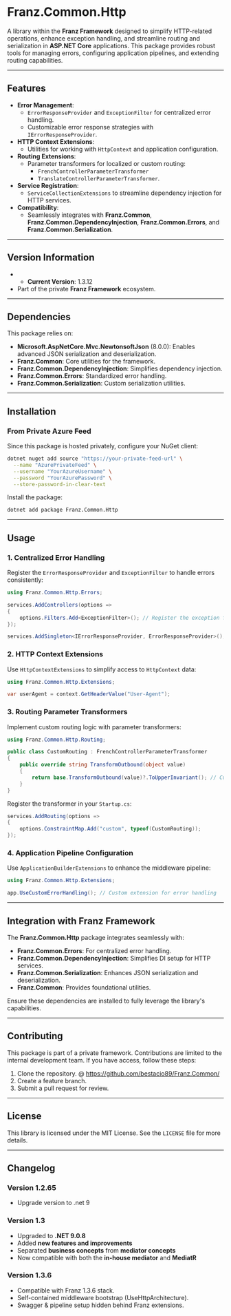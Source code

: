 ﻿# **Franz.Common.Http**

A library within the **Franz Framework** designed to simplify HTTP-related operations, enhance exception handling, and streamline routing and serialization in **ASP.NET Core** applications. This package provides robust tools for managing errors, configuring application pipelines, and extending routing capabilities.

---

## **Features**

- **Error Management**:
  - `ErrorResponseProvider` and `ExceptionFilter` for centralized error handling.
  - Customizable error response strategies with `IErrorResponseProvider`.
- **HTTP Context Extensions**:
  - Utilities for working with `HttpContext` and application configuration.
- **Routing Extensions**:
  - Parameter transformers for localized or custom routing:
    - `FrenchControllerParameterTransformer`
    - `TranslateControllerParameterTransformer`.
- **Service Registration**:
  - `ServiceCollectionExtensions` to streamline dependency injection for HTTP services.
- **Compatibility**:
  - Seamlessly integrates with **Franz.Common**, **Franz.Common.DependencyInjection**, **Franz.Common.Errors**, and **Franz.Common.Serialization**.

---

## **Version Information**

- - **Current Version**:  1.3.12
- Part of the private **Franz Framework** ecosystem.

---

## **Dependencies**

This package relies on:
- **Microsoft.AspNetCore.Mvc.NewtonsoftJson** (8.0.0): Enables advanced JSON serialization and deserialization.
- **Franz.Common**: Core utilities for the framework.
- **Franz.Common.DependencyInjection**: Simplifies dependency injection.
- **Franz.Common.Errors**: Standardized error handling.
- **Franz.Common.Serialization**: Custom serialization utilities.

---

## **Installation**

### **From Private Azure Feed**
Since this package is hosted privately, configure your NuGet client:

```bash
dotnet nuget add source "https://your-private-feed-url" \
  --name "AzurePrivateFeed" \
  --username "YourAzureUsername" \
  --password "YourAzurePassword" \
  --store-password-in-clear-text
```

Install the package:

```bash
dotnet add package Franz.Common.Http  
```

---

## **Usage**

### **1. Centralized Error Handling**

Register the `ErrorResponseProvider` and `ExceptionFilter` to handle errors consistently:

```csharp
using Franz.Common.Http.Errors;

services.AddControllers(options =>
{
    options.Filters.Add<ExceptionFilter>(); // Register the exception filter
});

services.AddSingleton<IErrorResponseProvider, ErrorResponseProvider>();
```

### **2. HTTP Context Extensions**

Use `HttpContextExtensions` to simplify access to `HttpContext` data:

```csharp
using Franz.Common.Http.Extensions;

var userAgent = context.GetHeaderValue("User-Agent");
```

### **3. Routing Parameter Transformers**

Implement custom routing logic with parameter transformers:

```csharp
using Franz.Common.Http.Routing;

public class CustomRouting : FrenchControllerParameterTransformer
{
    public override string TransformOutbound(object value)
    {
        return base.TransformOutbound(value)?.ToUpperInvariant(); // Custom transformation logic
    }
}
```

Register the transformer in your `Startup.cs`:

```csharp
services.AddRouting(options =>
{
    options.ConstraintMap.Add("custom", typeof(CustomRouting));
});
```

### **4. Application Pipeline Configuration**

Use `ApplicationBuilderExtensions` to enhance the middleware pipeline:

```csharp
using Franz.Common.Http.Extensions;

app.UseCustomErrorHandling(); // Custom extension for error handling
```

---

## **Integration with Franz Framework**

The **Franz.Common.Http** package integrates seamlessly with:
- **Franz.Common.Errors**: For centralized error handling.
- **Franz.Common.DependencyInjection**: Simplifies DI setup for HTTP services.
- **Franz.Common.Serialization**: Enhances JSON serialization and deserialization.
- **Franz.Common**: Provides foundational utilities.

Ensure these dependencies are installed to fully leverage the library's capabilities.

---

## **Contributing**

This package is part of a private framework. Contributions are limited to the internal development team. If you have access, follow these steps:
1. Clone the repository. @ https://github.com/bestacio89/Franz.Common/
2. Create a feature branch.
3. Submit a pull request for review.

---

## **License**

This library is licensed under the MIT License. See the `LICENSE` file for more details.

---

## **Changelog**

### Version 1.2.65
- Upgrade version to .net 9

### Version 1.3
- Upgraded to **.NET 9.0.8**
- Added **new features and improvements**
- Separated **business concepts** from **mediator concepts**
- Now compatible with both the **in-house mediator** and **MediatR**

### Version 1.3.6
- Compatible with Franz 1.3.6 stack.
- Self-contained middleware bootstrap (UseHttpArchitecture).
- Swagger & pipeline setup hidden behind Franz extensions.